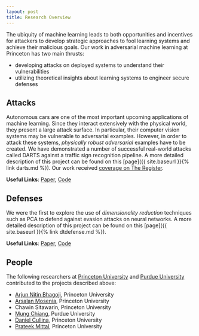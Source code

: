 ```yaml
---
layout: post
title: Research Overview
---
```


The ubiquity of machine learning leads to both opportunities and incentives for attackers to develop strategic approaches to fool learning systems and achieve their malicious goals. Our work in adversarial machine learning at Princeton has two main thrusts: 
* developing attacks on deployed systems to understand their vulnerabilities
* utilizing theoretical insights about learning systems to engineer secure defenses

## Attacks
Autonomous cars are one of the most important upcoming applications of machine learning. Since they interact extensively with the physical world, they present a large attack surface. In particular, their computer vision systems may be vulnerable to adversarial examples. However, in order to attack these systems, _physically robust adversarial_ examples have to be created. We have demonstrated a number of successful real-world attacks called DARTS against a traffic sign recognition pipeline. A more detailed description of this project can be found on this [page]({{ site.baseurl }}{% link darts.md %}). Our work received [coverage on The Register](https://www.theregister.co.uk/2018/02/20/do_you_stop_for_kfc_vehicle_ais_might/).

**Useful Links**: [Paper](https://arxiv.org/abs/1802.06430), [Code](https://github.com/inspire-group/advml-traffic-sign)

## Defenses 
We were the first to explore the use of _dimensionality reduction_ techniques such as PCA to defend against evasion attacks on neural networks. A more detailed description of this project can be found on this [page]({{ site.baseurl }}{% link dtdefense.md %}).

**Useful Links**: [Paper](https://arxiv.org/abs/1704.02654), [Code](https://github.com/inspire-group/ml_defense)

## People
The following researchers at [Princeton University](https://www.princeton.edu/) and [Purdue University](http://www.purdue.edu/) contributed to the projects described above:
* [Arjun Nitin Bhagoji](http://www.princeton.edu/~abhagoji/), Princeton University
* [Arsalan Mosenia](http://arsalanmosenia.com/), Princeton University
* Chawin Sitawarin, Princeton University
* [Mung Chiang](https://engineering.purdue.edu/Engr/People/ptProfile?resource_id=171238), Purdue University
* [Daniel Cullina](https://www.princeton.edu/~dcullina/), Princeton University
* [Prateek Mittal](http://www.princeton.edu/~pmittal/), Princeton University


<!-- Here's the embedded video:
<iframe width="560" height="315" src="https://www.youtube.com/embed/ZWwBotKeqDk" frameborder="0" allow="autoplay; encrypted-media" allowfullscreen></iframe> -->

<!-- Lanyon is an unassuming [Jekyll](http://jekyllrb.com) theme that places content first by tucking away navigation in a hidden drawer. It's based on [Poole](http://getpoole.com), the Jekyll butler.

### Built on Poole

Poole is the Jekyll Butler, serving as an upstanding and effective foundation for Jekyll themes by [@mdo](https://twitter.com/mdo). Poole, and every theme built on it (like Lanyon here) includes the following:

* Complete Jekyll setup included (layouts, config, [404](/404), [RSS feed](/atom.xml), posts, and [example page](/about))
* Mobile friendly design and development
* Easily scalable text and component sizing with `rem` units in the CSS
* Support for a wide gamut of HTML elements
* Related posts (time-based, because Jekyll) below each post
* Syntax highlighting, courtesy Pygments (the Python-based code snippet highlighter)

### Lanyon features

In addition to the features of Poole, Lanyon adds the following:

* Toggleable sliding sidebar (built with only CSS) via **☰** link in top corner
* Sidebar includes support for textual modules and a dynamically generated navigation with active link support
* Two orientations for content and sidebar, default (left sidebar) and [reverse](https://github.com/poole/lanyon#reverse-layout) (right sidebar), available via `<body>` classes
* [Eight optional color schemes](https://github.com/poole/lanyon#themes), available via `<body>` classes

[Head to the readme](https://github.com/poole/lanyon#readme) to learn more.

### Browser support

Lanyon is by preference a forward-thinking project. In addition to the latest versions of Chrome, Safari (mobile and desktop), and Firefox, it is only compatible with Internet Explorer 9 and above.

### Download

Lanyon is developed on and hosted with GitHub. Head to the <a href="https://github.com/poole/lanyon">GitHub repository</a> for downloads, bug reports, and features requests.

Thanks! -->
